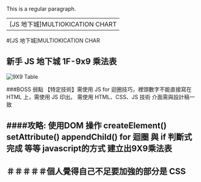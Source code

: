 This is a regular paragraph.

<table>
    <tr>
        <td>[JS 地下城]MULTIOKICATION CHART</td>
    </tr>
</table>

#[JS 地下城]MULTIOKICATION CHAR

## 新手 JS 地下城 1F - 9x9 乘法表

![9X9 Table]( https://github.com/fttp0165/javascript-exercise/blob/master/undertwon01/1F.PNG"9x9" )


###BOSS 弱點
【特定技術】需使用 JS for 迴圈技巧，裡頭數字不能直接寫在 HTML 上，需使用 JS 印出。
   需使用 HTML、CSS、JS 技術
    介面需與設計稿一致

####攻略:
使用DOM 操作
**createElement()**
**setAttribute()**
**appendChild()**
for 迴圈 與 if 判斷式 完成 等等 javascript的方式
建立出9X9乘法表
--------------------------------------------------------------------
＃＃＃＃＃個人覺得自己不足要加強的部分是 CSS
---------------------------------------------------------------------
